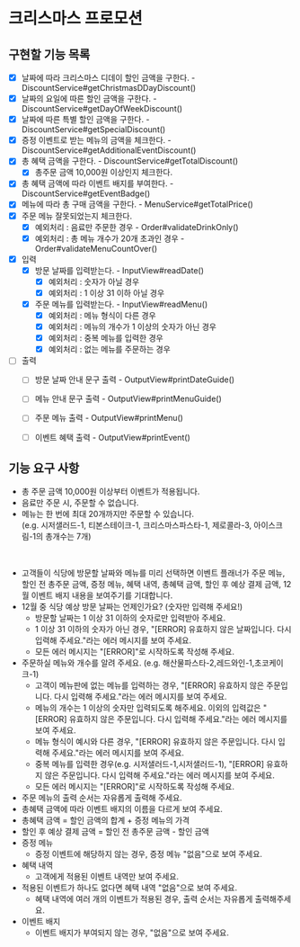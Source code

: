 # 크리스마스 프로모션

## 구현할 기능 목록
- [x] 날짜에 따라 크리스마스 디데이 할인 금액을 구한다. - DiscountService#getChristmasDDayDiscount()
- [x] 날짜의 요일에 따른 할인 금액을 구한다. - DiscountService#getDayOfWeekDiscount()
- [x] 날짜에 따른 특별 할인 금액을 구한다. - DiscountService#getSpecialDiscount()
- [x] 증정 이벤트로 받는 메뉴의 금액을 체크한다. - DiscountService#getAdditionalEventDiscount()
- [x] 총 혜택 금액을 구한다. - DiscountService#getTotalDiscount()
  - [x] 총주문 금액 10,000원 이상인지 체크한다.
- [x] 총 혜택 금액에 따라 이벤트 배지를 부여한다. - DiscountService#getEventBadge()
- [x] 메뉴에 따라 총 구매 금액을 구한다. - MenuService#getTotalPrice()
- [x] 주문 메뉴 잘못되었는지 체크한다.
  - [x] 예외처리 : 음료만 주문한 경우 - Order#validateDrinkOnly()
  - [x] 예외처리 : 총 메뉴 개수가 20개 초과인 경우 - Order#validateMenuCountOver()
- [x] 입력
  - [x] 방문 날짜를 입력받는다. - InputView#readDate()
    - [x] 예외처리 : 숫자가 아닐 경우
    - [x] 예외처리 : 1 이상 31 이하 아닐 경우
  - [x] 주문 메뉴를 입력받는다. - InputView#readMenu()
    - [x] 예외처리 : 메뉴 형식이 다른 경우
    - [x] 예외처리 : 메뉴의 개수가 1 이상의 숫자가 아닌 경우
    - [x] 예외처리 : 중복 메뉴를 입력한 경우
    - [x] 예외처리 : 없는 메뉴를 주문하는 경우
- [ ] 출력
  - [ ] 방문 날짜 안내 문구 출력 - OutputView#printDateGuide()
  - [ ] 메뉴 안내 문구 출력 - OutputView#printMenuGuide()
  - [ ] 주문 메뉴 출력 - OutputView#printMenu()
  - [ ] 이벤트 혜택 출력 - OutputView#printEvent()


## 기능 요구 사항
- 총 주문 금액 10,000원 이상부터 이벤트가 적용됩니다.
- 음료만 주문 시, 주문할 수 없습니다.
- 메뉴는 한 번에 최대 20개까지만 주문할 수 있습니다.  
  (e.g. 시저샐러드-1, 티본스테이크-1, 크리스마스파스타-1, 제로콜라-3, 아이스크림-1의 총개수는 7개)

<br>

- 고객들이 식당에 방문할 날짜와 메뉴를 미리 선택하면 이벤트 플래너가 주문 메뉴, 할인 전 총주문 금액, 증정 메뉴, 혜택 내역, 총혜택 금액, 할인 후 예상 결제 금액, 12월 이벤트 배지 내용을 보여주기를 기대합니다.
- 12월 중 식당 예상 방문 날짜는 언제인가요? (숫자만 입력해 주세요!)
  - 방문할 날짜는 1 이상 31 이하의 숫자로만 입력받아 주세요.
  - 1 이상 31 이하의 숫자가 아닌 경우, "[ERROR] 유효하지 않은 날짜입니다. 다시 입력해 주세요."라는 에러 메시지를 보여 주세요.
  - 모든 에러 메시지는 "[ERROR]"로 시작하도록 작성해 주세요.
- 주문하실 메뉴와 개수를 알려 주세요. (e.g. 해산물파스타-2,레드와인-1,초코케이크-1)
  - 고객이 메뉴판에 없는 메뉴를 입력하는 경우, "[ERROR] 유효하지 않은 주문입니다. 다시 입력해 주세요."라는 에러 메시지를 보여 주세요.
  - 메뉴의 개수는 1 이상의 숫자만 입력되도록 해주세요. 이외의 입력값은 "[ERROR] 유효하지 않은 주문입니다. 다시 입력해 주세요."라는 에러 메시지를 보여 주세요.
  - 메뉴 형식이 예시와 다른 경우, "[ERROR] 유효하지 않은 주문입니다. 다시 입력해 주세요."라는 에러 메시지를 보여 주세요.
  - 중복 메뉴를 입력한 경우(e.g. 시저샐러드-1,시저샐러드-1), "[ERROR] 유효하지 않은 주문입니다. 다시 입력해 주세요."라는 에러 메시지를 보여 주세요.
  - 모든 에러 메시지는 "[ERROR]"로 시작하도록 작성해 주세요.
- 주문 메뉴의 출력 순서는 자유롭게 출력해 주세요.
- 총혜택 금액에 따라 이벤트 배지의 이름을 다르게 보여 주세요.
- 총혜택 금액 = 할인 금액의 합계 + 증정 메뉴의 가격
- 할인 후 예상 결제 금액 = 할인 전 총주문 금액 - 할인 금액
- 증정 메뉴
  - 증정 이벤트에 해당하지 않는 경우, 증정 메뉴 "없음"으로 보여 주세요.
- 혜택 내역
  - 고객에게 적용된 이벤트 내역만 보여 주세요.
- 적용된 이벤트가 하나도 없다면 혜택 내역 "없음"으로 보여 주세요.
  - 혜택 내역에 여러 개의 이벤트가 적용된 경우, 출력 순서는 자유롭게 출력해주세요.
- 이벤트 배지
  - 이벤트 배지가 부여되지 않는 경우, "없음"으로 보여 주세요.